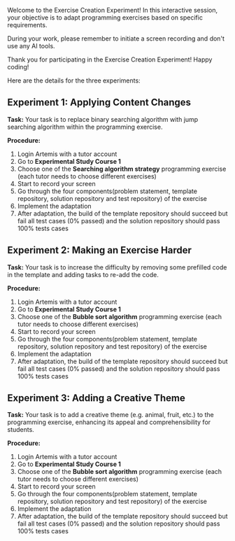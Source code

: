 Welcome to the Exercise Creation Experiment! In this interactive session, your objective is to adapt programming exercises based on specific requirements. 

During your work, please remember to initiate a screen recording and don't use any AI tools.

Thank you for participating in the Exercise Creation Experiment! Happy coding!

Here are the details for the three experiments:

## Experiment 1: Applying Content Changes

**Task:** Your task is to replace binary searching algorithm with jump searching algorithm within the programming exercise.

**Procedure:**

1. Login Artemis with a tutor account 
2. Go to **Experimental Study Course 1**
3. Choose one of the **Searching algorithm strategy** programming exercise (each tutor needs to choose different exercises)
4. Start to record your screen
5. Go through the four components(problem statement, template repository, solution repository and test repository) of the exercise
6. Implement the adaptation
7. After adaptation, the build of the template repository should succeed but fail all test cases (0% passed) and the solution repository should pass 100% tests cases

## Experiment 2: Making an Exercise Harder
**Task:** Your task is to increase the difficulty by removing some prefilled code in the template and adding tasks to re-add the code.

**Procedure:**

1. Login Artemis with a tutor account 
2. Go to **Experimental Study Course 1**
3. Choose one of the **Bubble sort algorithm** programming exercise (each tutor needs to choose different exercises)
4. Start to record your screen
5. Go through the four components(problem statement, template repository, solution repository and test repository) of the exercise
6. Implement the adaptation
7. After adaptation, the build of the template repository should succeed but fail all test cases (0% passed) and the solution repository should pass 100% tests cases

## Experiment 3: Adding a Creative Theme

**Task:** Your task is to add a creative theme (e.g. animal, fruit, etc.) to the programming exercise, enhancing its appeal and comprehensibility for students.

**Procedure:**

1. Login Artemis with a tutor account 
2. Go to **Experimental Study Course 1**
3. Choose one of the **Bubble sort algorithm** programming exercise (each tutor needs to choose different exercises)
4. Start to record your screen
5. Go through the four components(problem statement, template repository, solution repository and test repository) of the exercise
6. Implement the adaptation
7. After adaptation, the build of the template repository should succeed but fail all test cases (0% passed) and the solution repository should pass 100% tests cases


